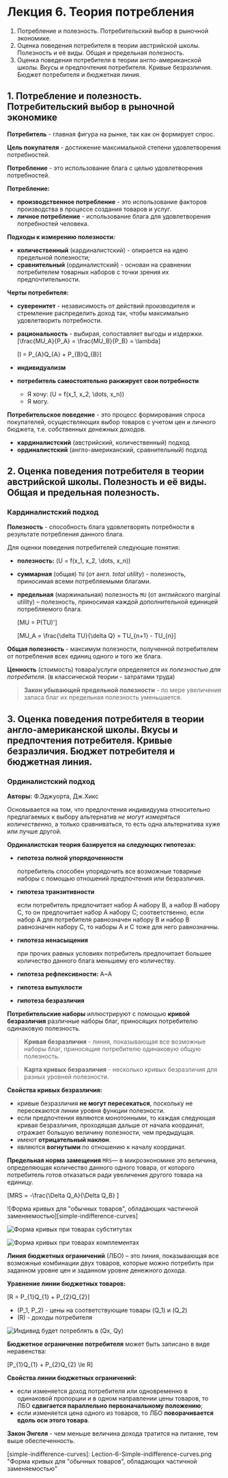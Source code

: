 # Лекция 6. Теория потребления

1. Потребление и полезность. Потребительский выбор в рыночной экономике.
2. Оценка поведения потребителя в теории австрийской школы. Полезность и её виды. Общая и предельная полезность.
3. Оценка поведения потребителя в теории англо-американской школы. Вкусы и предпочтения потребителя. Кривые безразличия. Бюджет потребителя и бюджетная линия.

## 1. Потребление и полезность. Потребительский выбор в рыночной экономике
**Потребитель** - главная фигура на рынке, так как он формирует спрос.

**Цель покупателя** - достижение максимальной степени удовлетворения потребностей.

**Потребление** - это использование блага с целью удовлетворения потребностей.

**Потребление:**
- **производственное потребление** - это использование факторов производства в процессе создания товаров и услуг.
- **личное потребление** - использование блага для удовлетворения потребностей человека.

**Подходы к измерению полезности:**
- **количественный** (кардиналистский) - опирается на идею предельной полезности;
- **сравнительный** (ординалистский) - основан на сравнении потребителем товарных наборов с точки зрения их предпочтительности.

**Черты потребителя:**
- **суверенитет** - независимость от действий производителя и стремление распределить доход так, чтобы максимально удовлетворить потребности.
- **рациональность** - выбирая, сопоставляет выгоды и издержки.
    \[\frac{MU_A}{P_A} = \frac{MU_B}{P_B} = \lambda\]

    \[I = P_{A}Q_{A} + P_{B}Q_{B}\]

- **индивидуализм**
- **потребитель самостоятельно ранжирует свои потребности**
    - Я хочу: \(U = f(x_1, x_2, \dots, x_n)\)
    - Я могу.

**Потребительское поведение** - это процесс формирования спроса покупателей, осуществляющих выбор товаров с учетом цен и личного бюджета, т.е. собственных денежных доходов.

- **кардиналистский** (австрийский, количественный) подход
- **ординалистский** (англо-американский, сравнительный) подход

## 2. Оценка поведения потребителя в теории австрийской школы. Полезность и её виды. Общая и предельная полезность.
### Кардиналистский подход
**Полезность** - способность блага удовлетворять потребности в результате потребления данного блага.

Для оценки поведения потребителей следующие понятия:
- **полезность:** \(U = f(x_1, x_2, \dots, x_n)\)
- **суммарная** (общая) `ТU` (от англ. *total utility*) - полезность, приносимая всеми потребляемыми благами.
- **предельная** (маржинальная) полезность `MU` (от английского marginal utility) – полезность, приносимая каждой дополнительной единицей потребляемого блага.

    \[MU = P(TU)'\]

    \[MU_A = \frac{\delta TU}{\delta Q} = TU_{n+1} - TU_{n}\]

**Общая полезность** - максимум полезности, полученной потребителем от потребления всех единиц одного и того же блага.

**Ценность** (стоимость) товара/услуги определяется их *полезностью для потребителя*. (в классической теории - затратами труда)

> **Закон убывающей предельной полезности** - по мере увеличения запаса благ их предельная полезность уменьшается.

## 3. Оценка поведения потребителя в теории англо-американской школы. Вкусы и предпочтения потребителя. Кривые безразличия. Бюджет потребителя и бюджетная линия.
### Ординалистский подход
**Авторы:** Ф.Эджуорта, Дж.Хикс

Основывается на том, что предпочтения индивидуума относительно предлагаемых к выбору альтернатив *не могут измеряться количественно*, а только сравниваться, то есть одна альтернатива хуже или лучше другой.

**Ординалистская теория базируется на следующих гипотезах:**
- **гипотеза полной упорядоченности**

    потребитель способен упорядочить все возможные товарные наборы с помощью отношений предпочтения или безразличия.
- **гипотеза транзитивности**

    если потребитель предпочитает набор А набору В, а набор В набору С, то он предпочитает набор А набору С; соответственно, если набор А для потребителя равнозначен набору В и набор В равнозначен набору С, то наборы А и С тоже для него равнозначны.
- **гипотеза ненасыщения**

    при прочих равных условиях потребитель предпочитает большее количество данного блага меньшему его количеству.
- **гипотеза рефлексивности:** A~A
- **гипотеза выпуклости**
- **гипотеза безразличия**

**Потребительские наборы** иллюстрируют с помощью **кривой безразличия** различные наборы благ, приносящих потребителю одинаковую полезность.

> **Кривая безразличия** - линия, показывающая все возможные наборы благ, приносящие потребителю одинаковую общую полезность.

> **Карта кривых безразличия** - несколько кривых безразличия для разных уровней полезности.

**Свойства кривых безразличия:**
- кривые безразличия **не могут пересекаться**, поскольку не пересекаются линии уровня функции полезности.
- если предпочтения являются монотонными, то каждая следующая кривая безразличия, проходящая дальше от начала координат, отражает большую величину полезности, чем предыдущая.
- имеют **отрицательный наклон**.
- являются **вогнутыми** по отношению к началу координат.

**Предельная норма замещения** `MRS`— в микроэкономике это величина, определяющая количество данного одного товара, от которого потребитель готов отказаться ради увеличения другого товара на единицу.

\[MRS = -\frac{\Delta Q_A}{\Delta Q_B} \]

![Форма кривых для "обычных товаров", обладающих частичной заменяемостью][simple-indifference-curves]

![Форма кривых при товарах субститутах][indifference-curves-perfect-substitutes]

![Форма кривых при товарах комплементах][indifference-curves-perfect-complements]

**Линия бюджетных ограничений** (ЛБО) – это линия, показывающая все возможные комбинации двух товаров, которые можно потребить при заданном уровне цен и заданном уровне денежного дохода.

**Уравнение линии бюджетных товаров:**

\[R = P_{1}Q_{1} + P_{2}Q_{2}\]

- \(P_1, P_2\) - цены на соответствующие товары \(Q_1\) и  \(Q_2\)
- \(R\) - доходы потребителя

![Индивид будет потреблять в (Qx, Qy)][indifference_curves_showing_budget_line]

**Бюджетное ограничение потребителя** может быть записано в виде неравенства:

\[P_{1}Q_{1} + P_{2}Q_{2} \le R\]

**Свойства линии бюджетных ограничений:**
- если изменяется доход потребителя или одновременно в одинаковой пропорции и в одном направлении цены товаров, то ЛБО **сдвигается параллельно первоначальному положению**;
- если изменяется цена одного из товаров, то ЛБО **поворачивается вдоль оси этого товара**.

**Закон Энгеля** - чем меньше величина дохода тратится на питание, тем выше обеспеченность.

[simple-indifference-curves]: Lection-6-Simple-indifference-curves.png "Форма кривых для "обычных товаров", обладающих частичной заменяемостью"

[indifference-curves-perfect-substitutes]: Lection-6-Indifference-curves-perfect-substitutes.png "Форма кривых при товарах субститутах"

[indifference-curves-perfect-complements]: Lection-6-Indifference-curves-perfect-complements.png "Форма кривых при товарах комплементах"

[indifference_curves_showing_budget_line]: Lection-6-Indifference_curves_showing_budget_line.png "Индивид будет потреблять в (Qx, Qy)"
